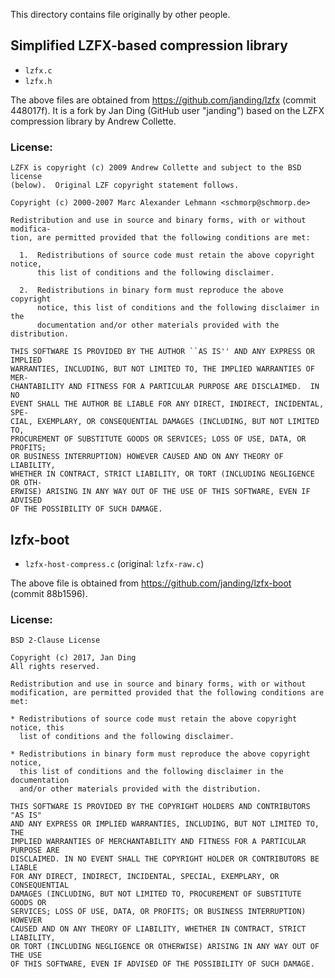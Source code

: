This directory contains file originally by other people.


## Simplified LZFX-based compression library

- `lzfx.c`
- `lzfx.h`

The above files are obtained from https://github.com/janding/lzfx (commit
448017f). It is a fork by Jan Ding (GitHub user "janding") based on the LZFX
compression library by Andrew Collette.

### License:

```
LZFX is copyright (c) 2009 Andrew Collette and subject to the BSD license
(below).  Original LZF copyright statement follows.

Copyright (c) 2000-2007 Marc Alexander Lehmann <schmorp@schmorp.de>

Redistribution and use in source and binary forms, with or without modifica-
tion, are permitted provided that the following conditions are met:

  1.  Redistributions of source code must retain the above copyright notice,
      this list of conditions and the following disclaimer.

  2.  Redistributions in binary form must reproduce the above copyright
      notice, this list of conditions and the following disclaimer in the
      documentation and/or other materials provided with the distribution.

THIS SOFTWARE IS PROVIDED BY THE AUTHOR ``AS IS'' AND ANY EXPRESS OR IMPLIED
WARRANTIES, INCLUDING, BUT NOT LIMITED TO, THE IMPLIED WARRANTIES OF MER-
CHANTABILITY AND FITNESS FOR A PARTICULAR PURPOSE ARE DISCLAIMED.  IN NO
EVENT SHALL THE AUTHOR BE LIABLE FOR ANY DIRECT, INDIRECT, INCIDENTAL, SPE-
CIAL, EXEMPLARY, OR CONSEQUENTIAL DAMAGES (INCLUDING, BUT NOT LIMITED TO,
PROCUREMENT OF SUBSTITUTE GOODS OR SERVICES; LOSS OF USE, DATA, OR PROFITS;
OR BUSINESS INTERRUPTION) HOWEVER CAUSED AND ON ANY THEORY OF LIABILITY,
WHETHER IN CONTRACT, STRICT LIABILITY, OR TORT (INCLUDING NEGLIGENCE OR OTH-
ERWISE) ARISING IN ANY WAY OUT OF THE USE OF THIS SOFTWARE, EVEN IF ADVISED
OF THE POSSIBILITY OF SUCH DAMAGE.
```


## lzfx-boot

- `lzfx-host-compress.c` (original: `lzfx-raw.c`)

The above file is obtained from https://github.com/janding/lzfx-boot (commit
88b1596).

### License:

```
BSD 2-Clause License

Copyright (c) 2017, Jan Ding
All rights reserved.

Redistribution and use in source and binary forms, with or without
modification, are permitted provided that the following conditions are met:

* Redistributions of source code must retain the above copyright notice, this
  list of conditions and the following disclaimer.

* Redistributions in binary form must reproduce the above copyright notice,
  this list of conditions and the following disclaimer in the documentation
  and/or other materials provided with the distribution.

THIS SOFTWARE IS PROVIDED BY THE COPYRIGHT HOLDERS AND CONTRIBUTORS "AS IS"
AND ANY EXPRESS OR IMPLIED WARRANTIES, INCLUDING, BUT NOT LIMITED TO, THE
IMPLIED WARRANTIES OF MERCHANTABILITY AND FITNESS FOR A PARTICULAR PURPOSE ARE
DISCLAIMED. IN NO EVENT SHALL THE COPYRIGHT HOLDER OR CONTRIBUTORS BE LIABLE
FOR ANY DIRECT, INDIRECT, INCIDENTAL, SPECIAL, EXEMPLARY, OR CONSEQUENTIAL
DAMAGES (INCLUDING, BUT NOT LIMITED TO, PROCUREMENT OF SUBSTITUTE GOODS OR
SERVICES; LOSS OF USE, DATA, OR PROFITS; OR BUSINESS INTERRUPTION) HOWEVER
CAUSED AND ON ANY THEORY OF LIABILITY, WHETHER IN CONTRACT, STRICT LIABILITY,
OR TORT (INCLUDING NEGLIGENCE OR OTHERWISE) ARISING IN ANY WAY OUT OF THE USE
OF THIS SOFTWARE, EVEN IF ADVISED OF THE POSSIBILITY OF SUCH DAMAGE.
```
